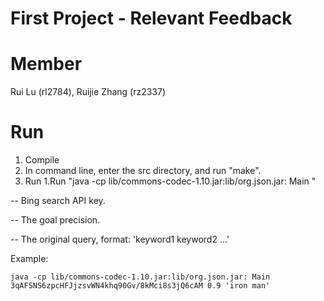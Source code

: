 # First Project - Relevant Feedback
Member
======
Rui Lu (rl2784), Ruijie Zhang (rz2337)

Run
===
1. Compile
 1. In command line, enter the src directory, and run "make".
2. Run
1.Run "java -cp lib/commons-codec-1.10.jar:lib/org.json.jar: Main <api> <precision> <query>"
  
  <api> -- Bing search API key.
  
  <precision> -- The goal precision.
  
  <query> -- The original query, format: 'keyword1 keyword2 ...'
  
  Example:
  
  `java -cp lib/commons-codec-1.10.jar:lib/org.json.jar: Main 3qAFSNS6zpcHFJjzsvWN4khq90Gv/8kMci8s3jQ6cAM 0.9 'iron man'`
